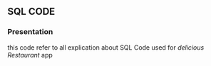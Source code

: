 ## SQL CODE 

### Presentation

this code refer to all explication about SQL Code used for *delicious Restaurant* app

